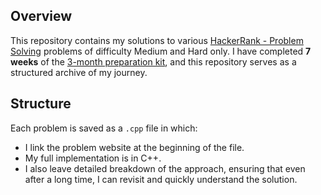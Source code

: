 ## Overview
This repository contains my solutions to various [HackerRank - Problem Solving](https://www.hackerrank.com/domains/algorithms?badge_type=problem-solving) problems of difficulty Medium and Hard only. I have completed **7 weeks** of the [3-month preparation kit](https://www.hackerrank.com/interview/preparation-kits/three-month-preparation-kit/three-month-week-one/challenges), and this repository serves as a structured archive of my journey.

## Structure
Each problem is saved as a `.cpp` file in which:
- I link the problem website at the beginning of the file.
- My full implementation is in C++.
- I also leave detailed breakdown of the approach, ensuring that even after a long time, I can revisit and quickly understand the solution.


